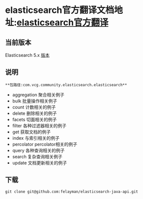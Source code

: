 
# elasticsearch官方翻译文档地址:[elasticsearch官方翻译](https://github.com/elasticsearch-cn/elasticsearch-definitive-guide)

## 当前版本

 Elasticsearch 5.x  [版本](https://github.com/elasticsearch-cn/elasticsearch-definitive-guide)

## 说明

    **包路径:com.vcg.community.elasticsearch.elasticsearch**

 - aggregation  聚合相关例子
 - bulk 批量操作相关例子
 - count  计数相关的例子
 - delete  删除相关的例子
 - facets 切面相关的例子
 - filter 各种过滤器相关的例子
 - get 获取文档的例子
 - index 与索引相关的例子
 - percolator percolator相关的例子
 - query 各种查询相关的例子
 - search 复杂查询相关例子
 - update 文档更新相关的例子

## 下载

    git clone git@github.com:felayman/elasticsearch-java-api.git



